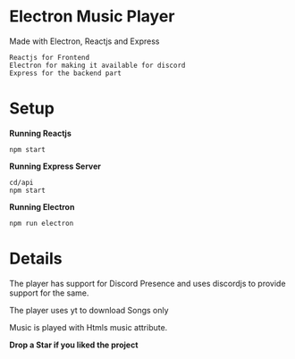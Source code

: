 # Electron Music Player

Made with Electron, Reactjs and Express

```
Reactjs for Frontend
Electron for making it available for discord
Express for the backend part
```
# Setup

**Running Reactjs**

```
npm start
```

**Running Express Server**

```
cd/api
npm start
```

**Running Electron**

```
npm run electron
```

# Details

The player has support for Discord Presence and uses discordjs to provide support for the same.

The player uses yt to download Songs only

Music is played with Htmls music attribute.

**Drop a Star if you liked the project**